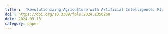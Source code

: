 ```yaml
---
title :  'Revolutionizing Agriculture with Artificial Intelligence: Plant Disease Detection Methods, Applications, and Their Limitations, Frontiers in plant science, 202403'
doi : https://doi.org/10.3389/fpls.2024.1356260
date: 2024-03-13
category: paper
---
```


